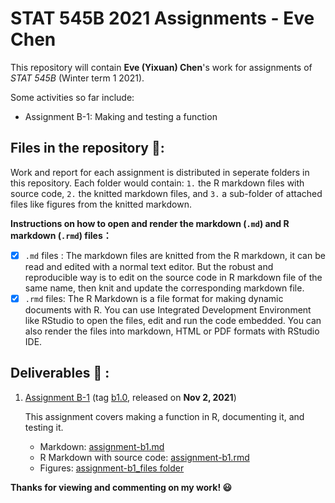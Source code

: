 STAT 545B 2021 Assignments - Eve Chen
================================

This repository will contain **Eve (Yixuan) Chen**'s work for assignments of *STAT 545B* (Winter term 1 2021). 

Some activities so far include:
* Assignment B-1: Making and testing a function

## Files in the repository 📂:

Work and report for each assignment is distributed in seperate folders in this repository. Each folder would contain: `1.` the R markdown files with source code, `2.` the knitted markdown files, and `3.` a sub-folder of attached files like figures from the knitted markdown.

**Instructions on how to open and render the markdown (`.md`) and R markdown (`.rmd`) files：**
- [x]  `.md` files : The markdown files are knitted from the R markdown, it can be read and edited with a normal text editor. But the robust and reproducible way is to edit on the source code in R markdown file of the same name, then knit and update the corresponding markdown file.
- [x] `.rmd` files: The R Markdown is a file format for making dynamic documents with R. You can use Integrated Development Environment like RStudio to open the files, edit and run the code embedded. You can also render the files into markdown, HTML or PDF formats with RStudio IDE.

## Deliverables 📔 : 

1. [Assignment B-1](https://github.com/stat545ubc-2021/functions-eve-chen97/tree/main/Assignment%20B-1) (tag [b1.0](https://github.com/stat545ubc-2021/functions-eve-chen97/releases/tag/b1.0), released on **Nov 2, 2021**)
    
    This assignment covers making a function in R, documenting it, and testing it.
    - Markdown: [assignment-b1.md](https://github.com/stat545ubc-2021/functions-eve-chen97/blob/main/Assignment%20B-1/assignment-b1.md)
    - R Markdown with source code: [assignment-b1.rmd](https://github.com/stat545ubc-2021/functions-eve-chen97/blob/main/Assignment%20B-1/assignment-b1.rmd)
    - Figures: [assignment-b1_files folder](https://github.com/stat545ubc-2021/functions-eve-chen97/tree/main/Assignment%20B-1/assignment-b1_files/figure-gfm)
    

**Thanks for viewing and commenting on my work! 😃**
